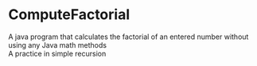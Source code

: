 # ComputeFactorial
A java program that calculates the factorial of an entered number without using any Java math methods <br >
A practice in simple recursion <br >
